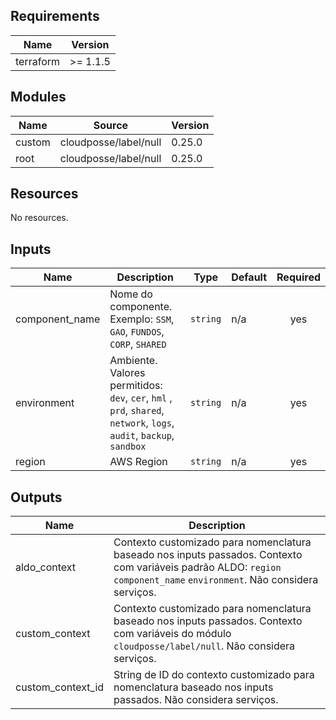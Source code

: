 <!-- BEGIN_TF_DOCS -->
## Requirements

| Name | Version |
|------|---------|
| terraform | >= 1.1.5 |

## Modules

| Name | Source | Version |
|------|--------|---------|
| custom | cloudposse/label/null | 0.25.0 |
| root | cloudposse/label/null | 0.25.0 |

## Resources

No resources.

## Inputs

| Name | Description | Type | Default | Required |
|------|-------------|------|---------|:--------:|
| component\_name | Nome do componente. Exemplo: `SSM`, `GAO`, `FUNDOS`, `CORP`, `SHARED` | `string` | n/a | yes |
| environment | Ambiente. Valores permitidos: `dev`, `cer`, `hml` , `prd`, `shared`, `network`, `logs`, `audit`, `backup`, `sandbox` | `string` | n/a | yes |
| region | AWS Region | `string` | n/a | yes |

## Outputs

| Name | Description |
|------|-------------|
| aldo\_context | Contexto customizado para nomenclatura baseado nos inputs passados. Contexto com variáveis padrão ALDO: `region` `component_name` `environment`. Não considera serviços. |
| custom\_context | Contexto customizado para nomenclatura baseado nos inputs passados. Contexto com variáveis do módulo `cloudposse/label/null`. Não considera serviços. |
| custom\_context\_id | String de ID do contexto customizado para nomenclatura baseado nos inputs passados. Não considera serviços. |
<!-- END_TF_DOCS -->